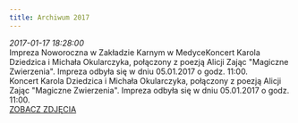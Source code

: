 ```yaml
---
title: Archiwum 2017
---
```


<div class="archiveItem">
<i>2017-01-17 18:28:00</i><br>
Impreza Noworoczna w Zakładzie Karnym w MedyceKoncert Karola Dziedzica i Michała Okularczyka, połączony z poezją Alicji Zając "Magiczne Zwierzenia". Impreza odbyła się w dniu 05.01.2017 o godz. 11:00.<br>
Koncert Karola Dziedzica i Michała Okularczyka, połączony z poezją Alicji Zając "Magiczne Zwierzenia". Impreza odbyła się w dniu 05.01.2017 o godz. 11:00.<br>
<a href='#' data-src='["img/archive_files/01/10922791_780092128751758_9072447742198021141_n.jpg", "img/archive_files/02/obraz1 031.jpg", "img/archive_files/02/obraz1 037.jpg", "img/archive_files/02/obraz1 041.jpg", "img/archive_files/02/obraz1 042.jpg"]' onclick='openImageBrowser(event, 0)' class='loadImages'>ZOBACZ ZDJĘCIA</a>
</div>
